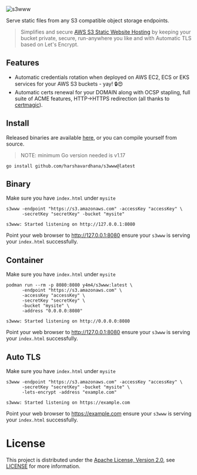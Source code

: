 ![s3www](https://raw.githubusercontent.com/harshavardhana/s3www/master/s3www.png)

Serve static files from any S3 compatible object storage endpoints.

> Simplifies and secure [AWS S3 Static Website Hosting](https://docs.aws.amazon.com/AmazonS3/latest/userguide/WebsiteHosting.html) by keeping your bucket private, secure, run-anywhere you like and with Automatic TLS based on Let's Encrypt.

## Features
- Automatic credentials rotation when deployed on AWS EC2, ECS or EKS services for your AWS S3 buckets - yay! 🔒😍
- Automatic certs renewal for your DOMAIN along with OCSP stapling, full suite of ACME features, HTTP->HTTPS redirection (all thanks to [certmagic](github.com/caddyserver/certmagic)).

## Install
Released binaries are available [here](https://github.com/harshavardhana/s3www/releases), or you can compile yourself from source.

> NOTE: minimum Go version needed is v1.17

```
go install github.com/harshavardhana/s3www@latest
```

## Binary
Make sure you have `index.html` under `mysite`
```
s3www -endpoint "https://s3.amazonaws.com" -accessKey "accessKey" \
	  -secretKey "secretKey" -bucket "mysite"

s3www: Started listening on http://127.0.0.1:8080
```

Point your web browser to http://127.0.0.1:8080 ensure your `s3www` is serving your `index.html` successfully.

## Container
Make sure you have `index.html` under `mysite`

```
podman run --rm -p 8080:8080 y4m4/s3www:latest \
	  -endpoint "https://s3.amazonaws.com" \
	  -accessKey "accessKey" \
	  -secretKey "secretKey" \
	  -bucket "mysite" \
	  -address "0.0.0.0:8080"

s3www: Started listening on http://0.0.0.0:8080
```

Point your web browser to http://127.0.0.1:8080 ensure your `s3www` is serving your `index.html` successfully.

## Auto TLS
Make sure you have `index.html` under `mysite`
```
s3www -endpoint "https://s3.amazonaws.com" -accessKey "accessKey" \
	  -secretKey "secretKey" -bucket "mysite" \
	  -lets-encrypt -address "example.com"

s3www: Started listening on https://example.com
```

Point your web browser to https://example.com ensure your `s3www` is serving your `index.html` successfully.

# License
This project is distributed under the [Apache License, Version 2.0](http://www.apache.org/licenses/LICENSE-2.0), see [LICENSE](./LICENSE) for more information.
